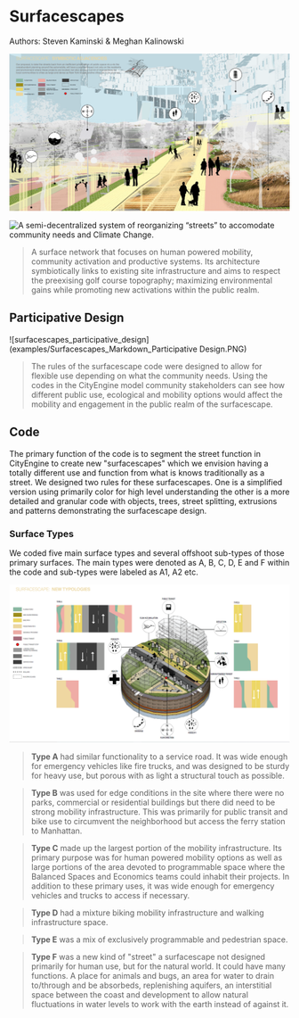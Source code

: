 # Surfacescapes 
Authors: Steven Kaminski & Meghan Kalinowski

![surfacescapes_cover](examples/Surfacescapes_Markdown_Cover.PNG)

![A semi-decentralized system of reorganizing “streets” to accomodate community needs and Climate Change.](rules/surfascapes)

> A surface network that focuses on human powered mobility, community activation and productive systems. Its architecture symbiotically links to existing site infrastructure and aims to respect the preexising golf course topography; maximizing environmental gains while promoting new activations within the public realm.

## Participative Design

![surfacescapes_participative_design](examples/Surfacescapes_Markdown_Participative Design.PNG)

> The rules of the surfacescape code were designed to allow for flexible use depending on what the community needs. Using the codes in the CityEngine model community stakeholders can see how different public use, ecological and mobility options would affect the mobility and engagement in the public realm of the surfacescape. 

## Code
The primary function of the code is to segment the street function in CityEngine to create new "surfacescapes" which we envision having a totally different use and function from what is knows traditionally as a street. We designed two rules for these surfacescapes. One is a simplified version using primarily color for high level understanding the other is a more detailed and granular code with objects, trees, street splitting, extrusions and patterns demonstrating the surfacescape design.

### Surface Types

We coded five main surface types and several offshoot sub-types of those primary surfaces. The main types were denoted as A, B, C, D, E and F within the code and sub-types were labeled as A1, A2 etc.

![surfacescapes_typologies](examples/Surfacescapes_Markdown_Typologies.PNG)

>**Type A** had similar functionality to a service road. It was wide enough for emergency vehicles like fire trucks, and was designed to be sturdy for heavy use, but porous with as light a structural touch as possible.

>**Type B** was used for edge conditions in the site where there were no parks, commercial or residential buildings but there did need to be strong mobility infrastructure. This was primarily for public transit and bike use to circumvent the neighborhood but access the ferry station to Manhattan.

>**Type C** made up the largest portion of the mobility infrastructure. Its primary purpose was for human powered mobility options as well as large portions of the area devoted to programmable space where the Balanced Spaces and Economics teams could inhabit their projects. In addition to these primary uses, it was wide enough for emergency vehicles and trucks to access if necessary. 

>**Type D** had a mixture biking mobility infrastructure and walking infrastructure space.

>**Type E** was a mix of exclusively programmable and pedestrian space.

>**Type F** was a new kind of "street" a surfacescape not designed primarily for human use, but for the natural world. It could have many functions. A place for animals and bugs, an area for water to drain to/through and be absorbeds, replenishing aquifers, an interstitial space between the coast and development to allow natural fluctuations in water levels to work with the earth instead of against it.
